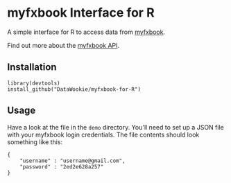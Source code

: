 # myfxbook Interface for R

A simple interface for R to access data from [myfxbook](http://www.myfxbook.com/).

Find out more about the [myfxbook API](http://www.myfxbook.com/api).

## Installation

    library(devtools)
    install_github("DataWookie/myfxbook-for-R")

## Usage

Have a look at the file in the `demo` directory. You'll need to set up a JSON file with your myfxbook login credentials. The file contents should look something like this:

    {
        "username" : "username@gmail.com",
        "password" : "2ed2e628a257"
    }